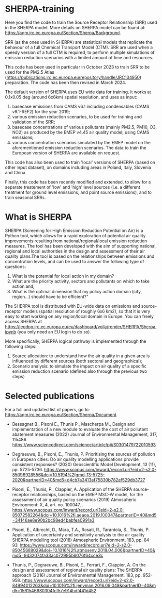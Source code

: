 # SHERPA-training
Here you find the code to train the Source Receptor Relationship (SRR) used in the SHERPA model.
More details on SHERPA model can be found at: https://aqm.jrc.ec.europa.eu/Section/Sherpa/Background.

SRR (as the ones used in SHERPA) are statistical models that replicate the behavour of a full Chemical Transport Model (CTM).
SRR are used when a speedy version of a full CTM is required, to perform multiple simulations of emission reduction scenarios with a limited amount of time and resources.

This code has been used in particular in October 2023 to train SRR to be used for the PM2.5 Atlas (https://publications.jrc.ec.europa.eu/repository/handle/JRC134950) preparation.
The code has been then revised in March 2024.

The default version of SHERPA uses EU wide data for training.
It works at 0.1x0.05 deg (around 6x6km) spatial resolution, and uses as input:
1) basecase emissions from CAMS v6.1 including condensables (CAMS v6.1-REF2) for the year 2019;
2) various emission reduction scenarios, to be used for training and validation of the SRR;
3) basecase concentrations of various pollutants (mainly PM2.5, PM10, O3, NO2) as produced by the EMEP v4.45 air quality model, using CAMS emissions;
4) various concentration scenarios simulated by the EMEP model on the aforementioned emission reduction scenarios. 
The data to train the European version of SHERPA are available on request.

This code has also been used to train 'local' versions of SHERPA (based on other input dataset), on domains including areas in Poland, Italy, Slovenia and China.

Finally, this code has been recently modified and extended, to allow for a separate treatement of 'low' and 'high' level sources (i.e. a different treatment for ground level emissions, and point source emissions), and to train seasonal SRRs.

# What is SHERPA
SHERPA (Screening for High Emission Reduction Potential on Air) is a Python tool, which allows for a rapid exploration of potential air quality improvements resulting from national/regional/local emission reduction measures. The tool has been developed with the aim of supporting national, regional and local authorities in the design and assessment of their air quality plans.The tool is based on the relationships between emissions and concentration levels, and can be used to answer the following type of questions:
1) What is the potential for local action in my domain?
2) What are the priority activity, sectors and pollutants on which to take action and,
3) What is the optimal dimension that my policy action domain (city, region…) should have to be efficient?"

The SHERPA tool is distributed with EU-wide data on emissions and source-receptor models (spatial resolution of roughly 6x6 km2), so that it is very easy to start working on any region/local domain in Europe.
You can freely access SHERPA at https://jeodpp.jrc.ec.europa.eu/eu/dashboard/voila/render/SHERPA/Sherpa.ipynb (you only need an EU login to do so).

More specifically, SHERPA logical pathway is implemented through the following steps:
1) Source allocation: to understand how the air quality in a given area is influenced by different sources (both sectoral and geographical);
2) Scenario analysis: to simulate the impact on air quality of a specific emission reduction scenario (defined also through the previous two steps)

# Selected publications

For a full and updated list of papers, go to: https://aqm.jrc.ec.europa.eu/Section/Sherpa/Document.

- Bessagnet B., Pisoni E., Thunis P., Mascherpa M.,
Design and implementation of a new module to evaluate the cost of air pollutant abatement measures
(2022) Journal of Environmental Management, 317, 115486.
https://www.sciencedirect.com/science/article/pii/S0301479722010593

- Degraeuwe, B., Pisoni, E., Thunis, P.
Prioritising the sources of pollution in European cities: Do air quality modelling applications provide consistent responses?
(2020) Geoscientific Model Development, 13 (11), pp. 5725-5736. 
https://www.scopus.com/inward/record.uri?eid=2-s2.0-85096928556&doi=10.5194%2fgmd-13-5725-2020&partnerID=40&md5=d4cb7a3413af75830b782af529db3727

- Pisoni, E., Thunis, P., Clappier, A.
Application of the SHERPA source-receptor relationships, based on the EMEP MSC-W model, for the assessment of air quality policy scenarios
(2019) Atmospheric Environment: X, 4, art. no. 100047, . 
https://www.scopus.com/inward/record.uri?eid=2-s2.0-85072582264&doi=10.1016%2fj.aeaoa.2019.100047&partnerID=40&md5=34146ae8e90b2bc98ed4babfea0991a3

- Pisoni, E., Albrecht, D., Mara, T.A., Rosati, R., Tarantola, S., Thunis, P.
Application of uncertainty and sensitivity analysis to the air quality SHERPA modelling tool
(2018) Atmospheric Environment, 183, pp. 84-93. 
https://www.scopus.com/inward/record.uri?eid=2-s2.0-85045688029&doi=10.1016%2fj.atmosenv.2018.04.006&partnerID=40&md5=9432074fa33ac072995b6076f64cce3c

- Thunis, P., Degraeuwe, B., Pisoni, E., Ferrari, F., Clappier, A.
On the design and assessment of regional air quality plans: The SHERPA approach
(2016) Journal of Environmental Management, 183, pp. 952-958. 
https://www.scopus.com/inward/record.uri?eid=2-s2.0-84994012263&doi=10.1016%2fj.jenvman.2016.09.049&partnerID=40&md5=1561546680304fcf57e914bdf441d452

